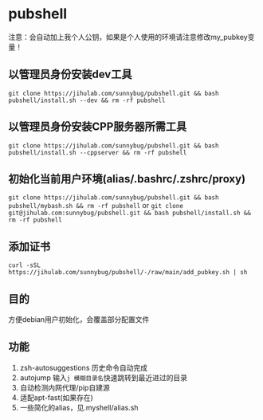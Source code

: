 # pubshell
注意：会自动加上我个人公钥，如果是个人使用的环境请注意修改my_pubkey变量！

## 以管理员身份安装dev工具
`
git clone https://jihulab.com/sunnybug/pubshell.git && bash pubshell/install.sh --dev && rm -rf pubshell
`
## 以管理员身份安装CPP服务器所需工具
`
git clone https://jihulab.com/sunnybug/pubshell.git && bash pubshell/install.sh --cppserver && rm -rf pubshell
`
## 初始化当前用户环境(alias/.bashrc/.zshrc/proxy)
`
git clone https://jihulab.com/sunnybug/pubshell.git && bash pubshell/mybash.sh && rm -rf pubshell
`
or
`
git clone git@jihulab.com:sunnybug/pubshell.git && bash pubshell/install.sh && rm -rf pubshell
`

## 添加证书
`
curl -sSL https://jihulab.com/sunnybug/pubshell/-/raw/main/add_pubkey.sh | sh
`
## 目的
方便debian用户初始化，会覆盖部分配置文件

## 功能
1. zsh-autosuggestions
   历史命令自动完成
2. autojump
   输入`j 模糊目录名`快速跳转到最近进过的目录
3. 自动检测内网代理/pip自建源
4. 适配apt-fast(如果存在)
5. 一些简化的alias，见.myshell/alias.sh